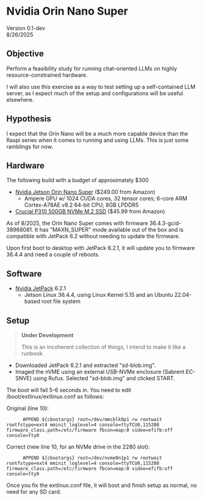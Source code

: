 # Nvidia Orin Nano Super
Version 0.1-dev<br>
8/26/2025

## Objective
Perform a feasibility study for running chat-oriented LLMs on highly resource-constrained hardware.

I will also use this exercise as a way to test setting up a self-contained LLM server, as I expect much of the setup and configurations will be useful elsewhere.

## Hypothesis
I expect that the Orin Nano will be a much more capable device than the Raspi series when it comes to running and using LLMs. This is just some ramblings for now.

## Hardware
The following build with a budget of approximately $300
* [Nvidia Jetson Orin Nano Super](https://www.nvidia.com/en-us/autonomous-machines/embedded-systems/jetson-orin/nano-super-developer-kit/) ($249.00 from Amazon)
  * Ampere GPU w/ 1024 CUDA cores, 32 tensor cores; 6-core ARM Cortex-A78AE v8.2 64-bit CPU; 8GB LPDDR5
* [Crucial P310 500GB NVMe M.2 SSD](https://www.raspberrypi.com/products/ssd-kit/) ($45.99 from Amazon)

As of 8/2025, the Orin Nano Super comes with firmware 36.4.3-gcid-38968081. It has "MAXN_SUPER" mode available out of the box and is compatible with JetPack 6.2 without needing to update the firmware.

Upon first boot to desktop with JetPack 6.2.1, it will update you to firmware 36.4.4 and need a couple of reboots.

## Software
* [Nvidia JetPack]([https://ubuntu.com/download/raspberry-pi](https://developer.nvidia.com/embedded/jetpack-sdk-621)) 6.2.1
  * Jetson Linux 36.4.4, using Linux Kernel 5.15 and an Ubuntu 22.04-based root file system
 
## Setup
> **Under Development**
> 
> This is an incoherent collection of things, I intend to make it like a runbook
> 
* Downloaded JetPack 6.2.1 and extracted "sd-blob.img".
* Imaged the nVME using an external USB-NVMe enclosure (Sabrent EC-SNVE) using Rufus. Selected "sd-blob.img" and clicked START.

The boot will fail 5-6 seconds in. You need to edit /boot/extlinux/extlinux.conf as follows:

Original (line 10):
```shell
      APPEND ${cbootargs} root=/dev/mmcblk0p1 rw rootwait rootfstype=ext4 mminit_loglevel=4 console=ttyTCU0,115200 firmware_class.path=/etc/firmware fbcon=map:0 video=efifb:off console=tty0 
```

Correct (new line 10, for an NVMe drive in the 2280 slot):
```shell
      APPEND ${cbootargs} root=/dev/nvme0n1p1 rw rootwait rootfstype=ext4 mminit_loglevel=4 console=ttyTCU0,115200 firmware_class.path=/etc/firmware fbcon=map:0 video=efifb:off console=tty0 
```

Once you fix the extlinux.conf file, it will boot and finish setup as normal, no need for any SD card.
